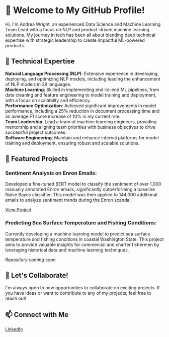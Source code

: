 # 👋 Welcome to My GitHub Profile!

Hi, I'm Andrea Wright, an experienced Data Science and Machine Learning Team Lead with a focus on NLP and product-driven machine learning solutions. My journey in tech has been all about blending deep technical expertise with strategic leadership to create impactful ML-powered products.

## 🔧 Technical Expertise
**Natural Language Processing (NLP)**: Extensive experience in developing, deploying, and optimizing NLP models, including leading the enhancement of NLP models in 29 languages.  
**Machine Learning**: Skilled in implementing end-to-end ML pipelines, from data cleaning and feature engineering to model training and deployment, with a focus on scalability and efficiency.  
**Performance Optimization**: Achieved significant improvements in model performance, including a 25% reduction in document processing time and an average F1 score increase of 10% in my current role.  
**Team Leadership**: Lead a team of machine learning engineers, providing mentorship and aligning team priorities with business objectives to drive successful project outcomes.  
**Software Engineering**: Maintain and enhance internal platforms for model training and deployment, ensuring robust and scalable solutions.  

## 💼 Featured Projects
### Sentiment Analysis on Enron Emails:
Developed a fine-tuned BERT model to classify the sentiment of over 1,000 manually annotated Enron emails, significantly outperforming a baseline Naive Bayes classifier. This model was then applied to 144,000 additional emails to analyze sentiment trends during the Enron scandal.

[View Project](https://github.com/awright813/enron)  

### Predicting Sea Surface Temperature and Fishing Conditions:
Currently developing a machine learning model to predict sea surface temperature and fishing conditions in coastal Washington State. This project aims to provide valuable insights for commercial and charter fishermen by leveraging historical data and machine learning techniques.

*Repository coming soon*

## 🤝 Let's Collaborate!
I'm always open to new opportunities to collaborate on exciting projects. If you have ideas or want to contribute to any of my projects, feel free to reach out!

## 📫 Connect with Me
[LinkedIn](linkedin.com/in/andrea-wright8/)

